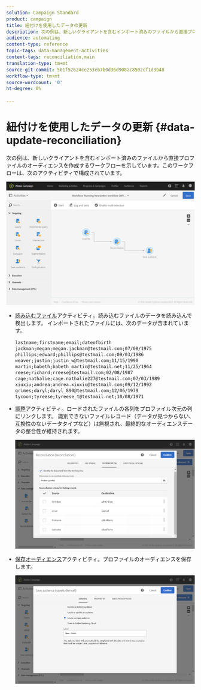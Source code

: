 ```yaml
---
solution: Campaign Standard
product: campaign
title: 紐付けを使用したデータの更新
description: 次の例は、新しいクライアントを含むインポート済みのファイルから直接プロファイルのオーディエンスを作成するワークフローを示しています。
audience: automating
content-type: reference
topic-tags: data-management-activities
context-tags: reconciliation,main
translation-type: tm+mt
source-git-commit: 501f52624ce253eb7b0d36d908ac8502cf1d3b48
workflow-type: tm+mt
source-wordcount: '0'
ht-degree: 0%

---
```



# 紐付けを使用したデータの更新 {#data-update-reconciliation}

次の例は、新しいクライアントを含むインポート済みのファイルから直接プロファイルのオーディエンスを作成するワークフローを示しています。このワークフローは、次のアクティビティで構成されています。

![](assets/identification_example2.png)

* [読み込むファイル](../../automating/using/load-file.md)アクティビティ。読み込むファイルのデータを読み込んで検出します。 インポートされたファイルには、次のデータが含まれています。

   ```
   lastname;firstname;email;dateofbirth
   jackman;megan;megan.jackman@testmail.com;07/08/1975
   phillips;edward;phillips@testmail.com;09/03/1986
   weaver;justin;justin_w@testmail.com;11/15/1990
   martin;babeth;babeth_martin@testmail.net;11/25/1964
   reese;richard;rreese@testmail.com;02/08/1987
   cage;nathalie;cage.nathalie227@testmail.com;07/03/1989
   xiuxiu;andrea;andrea.xiuxiu@testmail.com;09/12/1992
   grimes;daryl;daryl_890@testmail.com;12/06/1979
   tycoon;tyreese;tyreese_t@testmail.net;10/08/1971
   ```

* [調整](../../automating/using/reconciliation.md)アクティビティ。ロードされたファイルの各列をプロファイル次元の列にリンクします。 識別できないファイルレコード（データが見つからない、互換性のないデータタイプなど）は無視され、最終的なオーディエンスデータの整合性が維持されます。

   ![](assets/identification_example1.png)

* [保存オーディエンス](../../automating/using/save-audience.md)アクティビティ。プロファイルのオーディエンスを保存します。

   ![](assets/identification_example3.png)
